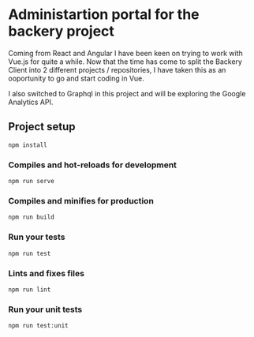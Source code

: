 # Administartion portal for the backery project

Coming from React and Angular I have been keen on trying to work with Vue.js for quite a while. 
Now that the time has come to split the Backery Client into 2 different projects / repositories, 
I have taken this as an ooportunity to go and start coding in Vue. 

I also switched to Graphql in this project and will be exploring the Google Analytics API.

## Project setup
```
npm install
```

### Compiles and hot-reloads for development
```
npm run serve
```

### Compiles and minifies for production
```
npm run build
```

### Run your tests
```
npm run test
```

### Lints and fixes files
```
npm run lint
```

### Run your unit tests
```
npm run test:unit
```
